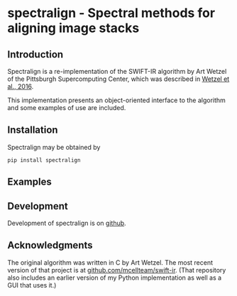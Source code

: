 # spectralign - Spectral methods for aligning image stacks

## Introduction

Spectralign is a re-implementation of the SWIFT-IR algorithm by Art
Wetzel of the Pittsburgh Supercomputing Center, which was described in
[Wetzel et al., 2016](https://doi.org/10.1109/AIPR.2016.8010595). 

This implementation presents an object-oriented interface to the
algorithm and some examples of use are included.

## Installation

Spectralign may be obtained by

    pip install spectralign
    
## Examples

## Development

Development of spectralign is on 
[github](https://github.com/wagenadl/spectralign).

## Acknowledgments

The original algorithm was written in C by Art Wetzel. The most recent
version of that project is at
[github.com/mcellteam/swift-ir](https://github.com/mcellteam/swift-ir). 
(That repository also
includes an earlier version of my Python implementation as well as a
GUI that uses it.)
